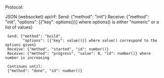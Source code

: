 Protocol:

JSON (websocket) api/rf:
     Send: {"method": "init"} 
     Receive: {"method": "init",
               "options": [{"key": options()}] where options() is either "numeric" or a list of values}

     Send: {"method": "build",
            "options": [{"key": value()}] where value() correspond to the options given}
     Receive: {"method", "started", "id": number()}
     Receive: {"method": "progress", "value": 0, "id": number()} where number is increasing

     Continues until:
     {"method": "done", "id": number()}
	       

	